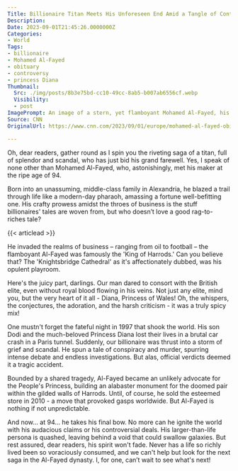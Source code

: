 ```yaml
---
Title: Billionaire Titan Meets His Unforeseen End Amid a Tangle of Controversy!
Description: 
Date: 2023-09-01T21:45:26.0000000Z
Categories:
- World
Tags:
- billionaire
- Mohamed Al-Fayed
- obituary
- controversy
- princess Diana
Thumbnail:
  Src: ./img/posts/8b3e75bd-cc10-49cc-8ab5-b007ab6556cf.webp
  Visibility:
  - post
ImagePrompt: An image of a stern, yet flamboyant Mohamed Al-Fayed, his demeanor reflecting the grandiose of his life, seated regally in front of Harrods - his prodigal playground, with a poignant monument of Princess Diana and Dodi in the backdrop.
Source: CNN
OriginalUrl: https://www.cnn.com/2023/09/01/europe/mohamed-al-fayed-obit-intl/index.html

---
```

Oh, dear readers, gather round as I spin you the riveting saga of a titan, full of splendor and scandal, who has just bid his grand farewell. Yes, I speak of none other than Mohamed Al-Fayed, who, astonishingly, met his maker at the ripe age of 94.

Born into an unassuming, middle-class family in Alexandria, he blazed a trail through life like a modern-day pharaoh, amassing a fortune well-befitting one. His crafty prowess amidst the throes of business is the stuff billionaires' tales are woven from, but who doesn’t love a good rag-to-riches tale?

{{< articlead >}}

He invaded the realms of business – ranging from oil to football – the flamboyant Al-Fayed was famously the 'King of Harrods.' Can you believe that? The 'Knightsbridge Cathedral' as it's affectionately dubbed, was his opulent playroom.

Here's the juicy part, darlings. Our man dared to consort with the British elite, even without royal blood flowing in his veins. Not just any elite, mind you, but the very heart of it all - Diana, Princess of Wales! Oh, the whispers, the conjectures, the adoration, and the harsh criticism - it was a truly spicy mix!

One mustn't forget the fateful night in 1997 that shook the world. His son Dodi and the much-beloved Princess Diana lost their lives in a brutal car crash in a Paris tunnel. Suddenly, our billionaire was thrust into a storm of grief and scandal. He spun a tale of conspiracy and murder, spurring intense debate and endless investigations. But alas, official verdicts deemed it a tragic accident.

Bounded by a shared tragedy, Al-Fayed became an unlikely advocate for the People's Princess, building an alabaster monument for the doomed pair within the gilded walls of Harrods. Until, of course, he sold the esteemed store in 2010 - a move that provoked gasps worldwide. But Al-Fayed is nothing if not unpredictable.

And now... at 94... he takes his final bow. No more can he ignite the world with his audacious claims or his controversial deals. His larger-than-life persona is quashed, leaving behind a void that could swallow galaxies. But rest assured, dear readers, his spirit won't fade. Never has a life so richly lived been so voraciously consumed, and we can't help but look for the next saga in the Al-Fayed dynasty. I, for one, can’t wait to see what's next!